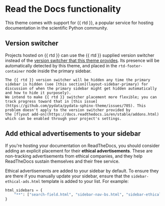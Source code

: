 # Read the Docs functionality

This theme comes with support for {{ rtd }}, a popular service for hosting documentation in the scientific Python community.

## Version switcher

Projects hosted on {{ rtd }} can use the {{ rtd }} supplied version switcher instead of the [version switcher that this theme provides](version-dropdown.rst).
Its presence will be automatically detected by this theme, and placed in the `rtd-footer-container` node inside the primary sidebar.

```{warning}
The {{ rtd }} version switcher will be hidden any time the primary sidebar is hidden (see [this section](layout-sidebar-primary) for discussion of when the primary sidebar might get hidden automatically and how to hide it purposely).
We intend to make {{ rtd }} switcher placement more flexible; you can track progress toward that in [this issue](https://github.com/pydata/pydata-sphinx-theme/issues/705). This problem doesn't apply to the version switcher provided by
the [flyout add-on](https://docs.readthedocs.io/en/stable/addons.html) which can be enabled through your project's settings.
```

## Add ethical advertisements to your sidebar

If you're hosting your documentation on ReadTheDocs, you should consider
adding an explicit placement for their **ethical advertisements**. These are
non-tracking advertisements from ethical companies, and they help ReadTheDocs
sustain themselves and their free service.

Ethical advertisements are added to your sidebar by default. To ensure they are
there if you manually update your sidebar, ensure that the `sidebar-ethical-ads.html`
template is added to your list. For example:

```python
html_sidebars = {
    "**": ["search-field.html", "sidebar-nav-bs.html", "sidebar-ethical-ads.html"]
}
```
